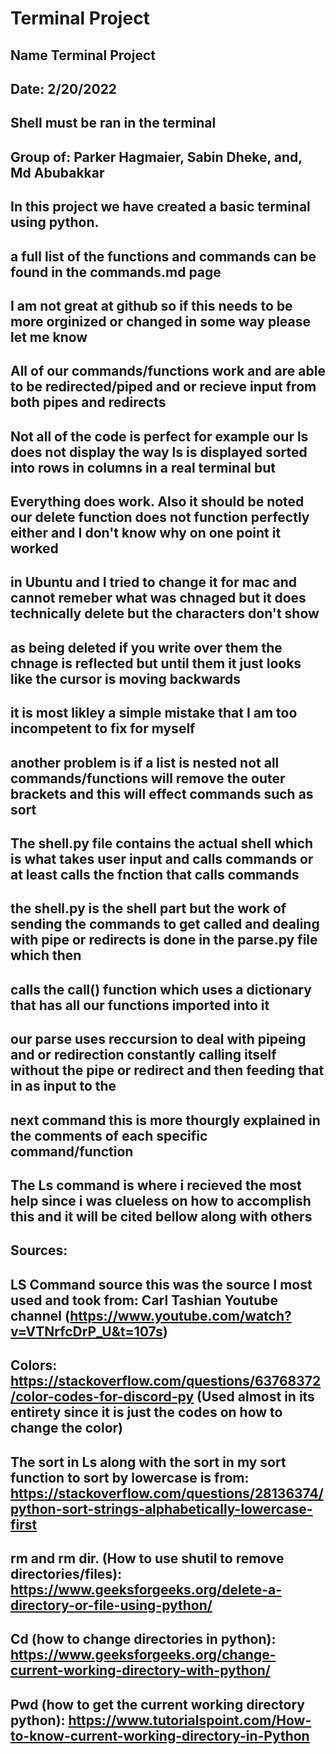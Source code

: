 # Terminal Project
## Name Terminal Project
## Date: 2/20/2022
## Shell must be ran in the terminal
## Group of: Parker Hagmaier, Sabin Dheke, and, Md Abubakkar
## In this project we have created a basic terminal using python.
## a full list of the functions and commands can be found in the commands.md page
## I am not great at github so if this needs to be more orginized or changed in some way please let me know
## All of our commands/functions work and are able to be redirected/piped and or recieve input from both pipes and redirects 
## Not all of the code is perfect for example our ls does not display the way ls is displayed sorted into rows in columns in a real terminal but 
## Everything does work. Also it should be noted our delete function does not function perfectly either and I don't know why on one point it worked
## in Ubuntu and I tried to change it for mac and cannot remeber what was chnaged but it does technically delete but the characters don't show 
## as being deleted if you write over them the chnage is reflected but until them it just looks like the cursor is moving backwards 
## it is most likley a simple mistake that I am too incompetent to fix for myself 
## another problem is if a list is nested not all commands/functions will remove the outer brackets and this will effect commands such as sort
## The shell.py file contains the actual shell which is what takes user input and calls commands or at least calls the fnction that calls commands
## the shell.py is the shell part but the work of sending the commands to get called and dealing with pipe or redirects is done in the parse.py file which then
## calls the call() function which uses a dictionary that has all our functions imported into it
## our parse uses reccursion to deal with pipeing and or redirection constantly calling itself without the pipe or redirect and then feeding that in as input to the 
## next command this is more thourgly explained in the comments of each specific command/function 
## The Ls command is where i recieved the most help since i was clueless on how to accomplish this and it will be cited bellow along with others
## Sources:
## LS Command source this was the source I most used and took from: Carl Tashian Youtube channel (https://www.youtube.com/watch?v=VTNrfcDrP_U&t=107s) 
## Colors: https://stackoverflow.com/questions/63768372/color-codes-for-discord-py (Used almost in its entirety since it is just the codes on how to change the color)
## The sort in Ls along with the sort in my sort function to sort by lowercase is from: https://stackoverflow.com/questions/28136374/python-sort-strings-alphabetically-lowercase-first
## rm and rm dir. (How to use shutil to remove directories/files): https://www.geeksforgeeks.org/delete-a-directory-or-file-using-python/
## Cd (how to change directories in python): https://www.geeksforgeeks.org/change-current-working-directory-with-python/
## Pwd (how to get the current working directory python): https://www.tutorialspoint.com/How-to-know-current-working-directory-in-Python
